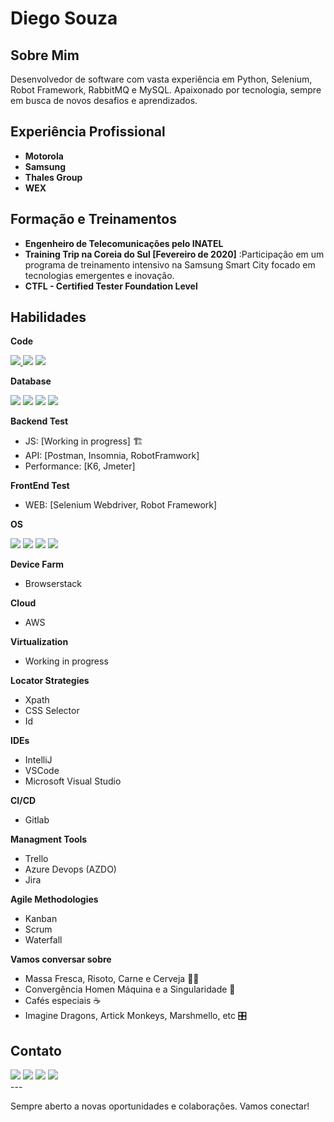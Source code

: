 # Diego Souza
<!--
<div>
  <a href="Windows" target="_blank"><img src="" target="_blank"></a>
  <a href="Linux" target="_blank"><img src="" target="_blank"></a>
  <a href="MacOS" target="_blank"><img src="" target="_blank"></a>
  <a href="Android" target="_blank"><img src="" target="_blank"></a>
  <a href="Windows" target="_blank"><img src="" target="_blank"></a>
  <a href="Linux" target="_blank"><img src="" target="_blank"></a>
  <a href="MacOS" target="_blank"><img src="" target="_blank"></a>
  <a href="Android" target="_blank"><img src="" target="_blank"></a> 
</div>
-->
## Sobre Mim
Desenvolvedor de software com vasta experiência em Python, Selenium, Robot Framework, RabbitMQ e MySQL. Apaixonado por tecnologia, sempre em busca de novos desafios e aprendizados. 

## Experiência Profissional
- **Motorola**
- **Samsung**
- **Thales Group**
- **WEX**

## Formação e Treinamentos

- **Engenheiro de Telecomunicações pelo INATEL**
- **Training Trip na Coreia do Sul [Fevereiro de 2020]** :Participação em um programa de treinamento intensivo na Samsung Smart City focado em tecnologias emergentes e inovação.
- **CTFL - Certified Tester Foundation Level**

<!-- 
## Projetos
- **Nome do Projeto 1**: Descrição breve do projeto.
- **Nome do Projeto 2**: Descrição breve do projeto.
- **Nome do Projeto 3**: Descrição breve do projeto.
-->

## Habilidades

**Code**
<div>
  <a href="Python" target="_blank"><img src="https://icongr.am/devicon/python-original.svg?size=100&color=currentColor
  
  " target="_blank"></a>
  <a href="Javascript" target="_blank"><img src="https://icongr.am/devicon/javascript-original.svg?size=100&color=currentColor" target="_blank"></a>
  <a href="HTML5" target="_blank"><img src="https://icongr.am/devicon/html5-plain-wordmark.svg?size=100&color=currentColor" target="_blank"></a>
  <a href="Prompt" target="_blank"><img src="" target="_blank"></a>
</div>

**Database**
<!--
- Oracle
- MariaDB
- MySQL
- DBeaver
- MySQL Workbench
-->
<div>
  <a href="Oracle" target="_blank"><img src="https://img.shields.io/badge/Oracle-F80000?style=for-the-badge&logo=Oracle&logoColor=white" target="_blank"></a>
  <a href="MySQL" target="_blank"><img src="https://img.shields.io/badge/MySQL-005C84?style=for-the-badge&logo=mysql&logoColor=white" target="_blank"></a>  
  <a href="MariaDB" target="_blank"><img src="https://img.shields.io/badge/MariaDB-003545?style=for-the-badge&logo=mariadb&logoColor=white" target="_blank"></a>
  <a href="DBeaver" target="_blank"><img src="https://img.shields.io/badge/dbeaver-382923?style=for-the-badge&logo=dbeaver&logoColor=white" target="_blank"></a>
</div>

**Backend Test**
- JS: [Working in progress] 🏗️
- API: [Postman, Insomnia, RobotFramwork]
- Performance: [K6, Jmeter]

**FrontEnd Test**
- WEB: [Selenium Webdriver, Robot Framework]

**OS**
<!--
- Windows
- Linux: [Fedora, Ubuntu]
- MacOS
- Android
-->
<div>
  <a href="Windows" target="_blank"><img src="https://icongr.am/devicon/windows8-original.svg?size=100&color=currentColor" target="_blank"></a>
  <a href="Linux" target="_blank"><img src="https://icongr.am/devicon/linux-original.svg?size=100&color=currentColor" target="_blank"></a>
  <a href="MacOS" target="_blank"><img src="https://icongr.am/devicon/apple-original.svg?size=100&color=currentColor" target="_blank"></a>
  <a href="Android" target="_blank"><img src="https://icongr.am/devicon/android-original.svg?size=100&color=currentColor" target="_blank"></a> 
</div>

**Device Farm**
- Browserstack

**Cloud**
- AWS

**Virtualization**
- Working in progress

**Locator Strategies**
- Xpath
- CSS Selector
- Id

**IDEs**
- IntelliJ
- VSCode
- Microsoft Visual Studio

**CI/CD**
- Gitlab

**Managment Tools**
- Trello
- Azure Devops (AZDO)
- Jira

**Agile Methodologies**
- Kanban
- Scrum
- Waterfall

**Vamos conversar sobre**
- Massa Fresca, Risoto, Carne e Cerveja 🍺🥣
- Convergência Homen Máquina e a Singularidade 🤖
- Cafés especiais ☕
- Imagine Dragons, Artick Monkeys, Marshmello, etc 🎛️

## Contato
<!-- 
-LinkedIn: www.linkedin.com/in/qa-diego-souza
- Email: qa.diegosouza@gmail.com
- Mobile: +55 (19) 971-454-773
- <a href="https://wa.me/5519971454773?text=Olá%20Diego,%20encontrei%20seu%20perfil%20no%20GitHub%20e%20gostaria%20de%20saber%20mais%20sobre%20sua%20trajetória%20profissional"
target="_blank">
  <button>Whatsapp</button>
</a>
-->

<div> 
  <a href="https://wa.me/5519971454773?text=Olá%20Diego,%20encontrei%20seu%20perfil%20no%20GitHub%20e%20gostaria%20de%20saber%20mais%20sobre%20sua%20trajetória%20profissional" target="_blank"><img src="https://img.shields.io/badge/WhatsApp-25D366?style=for-the-badge&logo=whatsapp&logoColor=white" target="_blank"></a>
   <a href = "mailto:qa.diegosouza@gmail.com"><img src="https://img.shields.io/badge/Gmail-D14836?style=for-the-badge&logo=gmail&logoColor=white" target="_blank"></a>
  <a href="https://www.linkedin.com/in/qa-diego-souza" target="_blank"><img src="https://img.shields.io/badge/-LinkedIn-%230077B5?style=for-the-badge&logo=linkedin&logoColor=white" target="_blank"></a>
  <a href="https://www.instagram.com/diegosouza.xp/" target="_blank"><img src="https://img.shields.io/badge/-Instagram-%23E4405F?style=for-the-badge&logo=instagram&logoColor=white" target="_blank"></a>
  
</div>
---

Sempre aberto a novas oportunidades e colaborações. Vamos conectar!
